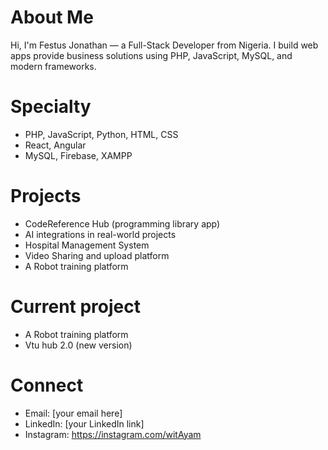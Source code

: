# About Me  
Hi, I'm Festus Jonathan — a Full-Stack Developer from Nigeria. I build web apps
provide business solutions using PHP, JavaScript, MySQL, and modern frameworks.  

# Specialty
- PHP, JavaScript, Python, HTML, CSS 
- React, Angular 
- MySQL, Firebase, XAMPP
   

# Projects  
- CodeReference Hub (programming library app)  
- AI integrations in real-world projects  
- Hospital Management System
- Video Sharing and upload platform
- A Robot training platform

# Current project
- A Robot training platform
- Vtu hub 2.0 (new version)
  
# Connect  
- Email: [your email here]  
- LinkedIn: [your LinkedIn link]  
- Instagram: https://instagram.com/witAyam  
